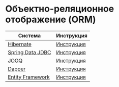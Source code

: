 # Объектно-реляционное отображение (ORM)

| Система                                                         | Инструкция                           |
|-----------------------------------------------------------------|--------------------------------------|
| [Hibernate](https://hibernate.org/orm/)                         | [Инструкция](../hibernate.md)        |
| [Spring Data JDBC](https://spring.io/projects/spring-data-jdbc) | [Инструкция](../spring-data-jdbc.md) |
| [JOOQ](https://www.jooq.org/)                                   | [Инструкция](../jooq.md)             |
| [Dapper](https://www.learndapper.com/)                          | [Инструкция](../dapper.md)           |
| [Entity Framework](https://docs.microsoft.com/ef/core/index)    | [Инструкция](../entity-framework.md) |